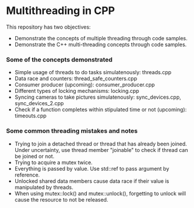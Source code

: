 # Multithreading in CPP

This repository has two objectives:
* Demonstrate the concepts of multiple threading through code samples.
* Demonstrate the C++ multi-threading concepts through code samples.

### Some of the concepts demonstrated
* Simple usage of threads to do tasks simulatenously: threads.cpp
* Data race and counters: thread_safe_counters.cpp
* Consumer producer (upcoming): consumer_producer.cpp
* Different types of locking mechanisms: locking.cpp
* Syncing cameras to take pictures simulatenously: sync_devices.cpp, sync_devices_2.cpp
* Check if a function completes within stipulated time or not (upcoming): timeouts.cpp

### Some common threading mistakes and notes
* Trying to join a detached thread or thread that has already been joined. Under uncertainty, use thread member "joinable" to check if thread can be joined or not.
* Trying to acquire a mutex twice.
* Everything is passed by value. Use std::ref to pass argument by reference.
* Unlocked shared data members cause data race if their value is manipulated by threads.
* When using mutex::lock() and mutex::unlock(), forgetting to unlock will cause the resource to not be released.
  